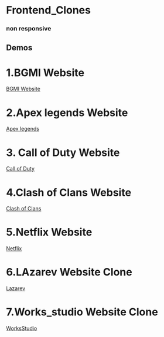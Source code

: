 # Frontend_Clones 
### non responsive
## Demos
# 1.BGMI Website
<a href="https://faizanmir01.github.io/BGMI_Website_clone/">BGMI Website</a>
# 2.Apex legends Website
<a href="https://faizanmir01.github.io/Apexlegends_Webiste_clone/">Apex legends</a>
# 3. Call of Duty Website
<a href="https://faizanmir01.github.io/CallOFDuty_Website_Clone/">Call of Duty </a>
# 4.Clash of Clans Website
<a href="https://faizanmir01.github.io/ClashOfClans_website_Clone/">Clash of Clans</a>
# 5.Netflix Website
<a href="https://faizanmir01.github.io/Netflix_Website_clone/">Netflix</a>
# 6.LAzarev Website Clone
<a href="https://faizanmir01.github.io/Lazarev-Clone/">Lazarev</a>
# 7.Works_studio Website Clone
<a  href="https://faizanmir01.github.io/Works_Studio_Website_clone/">WorksStudio</a>
